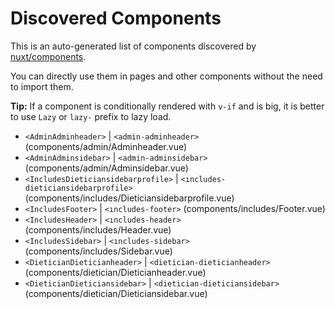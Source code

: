 # Discovered Components

This is an auto-generated list of components discovered by [nuxt/components](https://github.com/nuxt/components).

You can directly use them in pages and other components without the need to import them.

**Tip:** If a component is conditionally rendered with `v-if` and is big, it is better to use `Lazy` or `lazy-` prefix to lazy load.

- `<AdminAdminheader>` | `<admin-adminheader>` (components/admin/Adminheader.vue)
- `<AdminAdminsidebar>` | `<admin-adminsidebar>` (components/admin/Adminsidebar.vue)
- `<IncludesDieticiansidebarprofile>` | `<ıncludes-dieticiansidebarprofile>` (components/includes/Dieticiansidebarprofile.vue)
- `<IncludesFooter>` | `<ıncludes-footer>` (components/includes/Footer.vue)
- `<IncludesHeader>` | `<ıncludes-header>` (components/includes/Header.vue)
- `<IncludesSidebar>` | `<ıncludes-sidebar>` (components/includes/Sidebar.vue)
- `<DieticianDieticianheader>` | `<dietician-dieticianheader>` (components/dietician/Dieticianheader.vue)
- `<DieticianDieticiansidebar>` | `<dietician-dieticiansidebar>` (components/dietician/Dieticiansidebar.vue)
